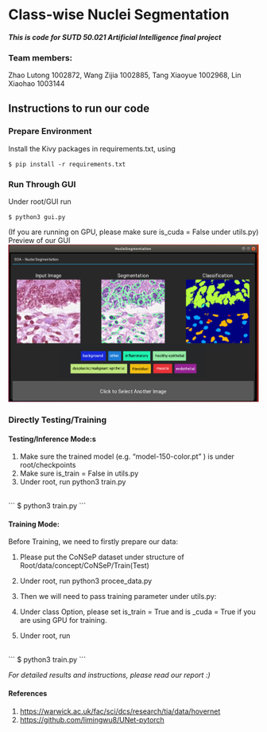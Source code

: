 
# Class-wise Nuclei Segmentation 
#### *This is code for SUTD 50.021 Artificial Intelligence final project*

### Team members:
Zhao Lutong 1002872,
Wang Zijia 1002885,
Tang Xiaoyue 1002968,
Lin Xiaohao 1003144

## Instructions to run our code
### Prepare Environment
Install the Kivy packages in requirements.txt, using 
<br>
```
$ pip install -r requirements.txt
```

### Run Through GUI
Under root/GUI run 
<br>
```
$ python3 gui.py
```

(If you are running on GPU, please make sure is_cuda = False under utils.py)
<br> Preview of our GUI
![gui_preview](GUI/preview.png)


### Directly Testing/Training

#### Testing/Inference Mode:s
1. Make sure the trained model (e.g. “model-150-color.pt” ) is under root/checkpoints
2. Make sure is_train = False in utils.py
3. Under root, run python3 train.py
<br>
```
$ python3 train.py
```

#### Training Mode:
Before Training, we need to firstly prepare our data:
1. Please put the CoNSeP dataset under structure of  Root/data/concept/CoNSeP/Train(Test)
2. Under root, run python3 procee_data.py 

3. Then we will need to pass training parameter under utils.py:
4. Under class Option, please set is_train = True and is _cuda = True if you are using GPU for training.
5. Under root, run 
<br>
```
$ python3 train.py
```
<br>

*For detailed results and instructions, please read our report :)*

#### References
1. https://warwick.ac.uk/fac/sci/dcs/research/tia/data/hovernet
2. https://github.com/limingwu8/UNet-pytorch

